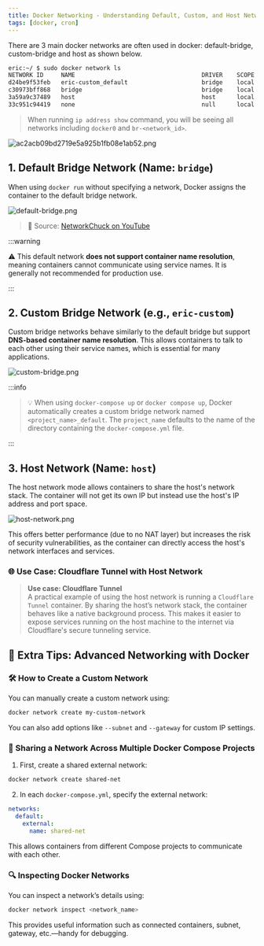 ```yaml
---
title: Docker Networking - Understanding Default, Custom, and Host Networks
tags: [docker, cron]
---
```


There are 3 main docker networks are often used in docker: default-bridge, custom-bridge and host as shown below.

```bash
eric:~/ $ sudo docker network ls
NETWORK ID     NAME                                    DRIVER    SCOPE
d24be9f53feb   eric-custom_default                     bridge    local
c30973bff868   bridge                                  bridge    local
3a59a9c37489   host                                    host      local
33c951c94419   none                                    null      local
```

> When running `ip address show` command, you will be seeing all networks including `docker0` and `br-<network_id>`.

![ac2acb09bd2719e5a925b1fb08e1ab52.png](https://i.imgur.com/SWK4Xdd.png)

## 1. Default Bridge Network (Name: `bridge`)

When using `docker run` without specifying a network, Docker assigns the container to the default bridge network.

![default-bridge.png](https://i.imgur.com/MfOJ4r9.png)

> 🔗 Source: [NetworkChuck on YouTube](https://www.youtube.com/watch?v=bKFMS5C4CG0&t=1060s)

:::warning

⚠️ This default network **does not support container name resolution**, meaning containers cannot communicate using service names. It is generally not recommended for production use.

:::

## 2. Custom Bridge Network (e.g., `eric-custom`)

Custom bridge networks behave similarly to the default bridge but support **DNS-based container name resolution**. This allows containers to talk to each other using their service names, which is essential for many applications.

![custom-bridge.png](https://i.imgur.com/9jiON6i.png)

:::info

> 💡 When using `docker-compose up` or `docker compose up`, Docker automatically creates a custom bridge network named `<project_name>_default`. The `project_name` defaults to the name of the directory containing the `docker-compose.yml` file.

:::

## 3. Host Network (Name: `host`)

The host network mode allows containers to share the host's network stack. The container will not get its own IP but instead use the host's IP address and port space.

![host-network.png](https://i.imgur.com/AJtZj9S.png)

This offers better performance (due to no NAT layer) but increases the risk of security vulnerabilities, as the container can directly access the host's network interfaces and services.

### 🌐 Use Case: Cloudflare Tunnel with Host Network

> **Use case: Cloudflare Tunnel**  
> A practical example of using the host network is running a `Cloudflare Tunnel` container. By sharing the host’s network stack, the container behaves like a native background process. This makes it easier to expose services running on the host machine to the internet via Cloudflare's secure tunneling service.

## 🔧 Extra Tips: Advanced Networking with Docker

### 🛠 How to Create a Custom Network

You can manually create a custom network using:

```bash
docker network create my-custom-network
```

You can also add options like `--subnet` and `--gateway` for custom IP settings.

### 🔗 Sharing a Network Across Multiple Docker Compose Projects

1. First, create a shared external network:

```bash
docker network create shared-net
```

2. In each `docker-compose.yml`, specify the external network:

```yaml
networks:
  default:
    external:
      name: shared-net
```

This allows containers from different Compose projects to communicate with each other.

### 🔍 Inspecting Docker Networks

You can inspect a network’s details using:

```bash
docker network inspect <network_name>
```

This provides useful information such as connected containers, subnet, gateway, etc.—handy for debugging.
